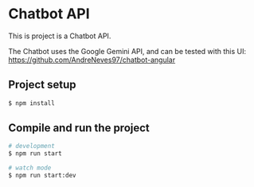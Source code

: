 # Chatbot API

This is project is a Chatbot API.

The Chatbot uses the Google Gemini API, and can be tested with this UI: https://github.com/AndreNeves97/chatbot-angular


## Project setup

```bash
$ npm install
```

## Compile and run the project

```bash
# development
$ npm run start

# watch mode
$ npm run start:dev
```
